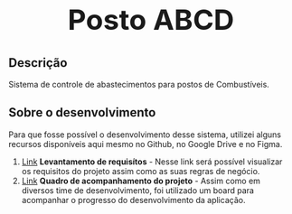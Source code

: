 
<h1 style="font-size:50px" align="center">Posto ABCD</h1>

## Descrição

Sistema de controle de abastecimentos para postos de Combustíveis.


## Sobre o desenvolvimento

Para que fosse possível o desenvolvimento desse sistema, utilizei alguns recursos disponíveis 
aqui mesmo no Github, no Google Drive e no Figma.

1. [Link](https://docs.google.com/document/d/1PnWNfzcBYsXSAIET_Hn1KgaTRsJkkjHfBYwFnQ0TMOQ/edit?usp=sharing) **Levantamento de requisítos** - Nesse link será possível visualizar os requisitos do projeto assim como as suas regras de negócio.
2. [Link](https://github.com/users/joaoedson-dantas/projects/3) **Quadro de acompanhamento do projeto** - Assim como em diversos time de desenvolvimento, foi utilizado um board para acompanhar o progresso do desenvolvimento da aplicação.

